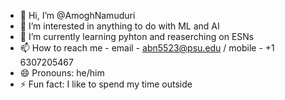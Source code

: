 - 👋 Hi, I’m @AmoghNamuduri
- 👀 I’m interested in anything to do with ML and AI
- 🌱 I’m currently learning pyhton and reaserching on ESNs
- 📫 How to reach me - email - abn5523@psu.edu / mobile - +1 6307205467
- 😄 Pronouns: he/him
- ⚡ Fun fact: I like to spend my time outside

<!---
AmoghNamuduri/AmoghNamuduri is a ✨ special ✨ repository because its `README.md` (this file) appears on your GitHub profile.
You can click the Preview link to take a look at your changes.
--->
